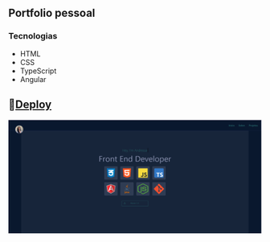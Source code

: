 ## Portfolio pessoal

### Tecnologias
- HTML
- CSS
- TypeScript
- Angular

## 🔗[Deploy](https://andressacarvalho.netlify.app/)

![Alt text](image.png)
